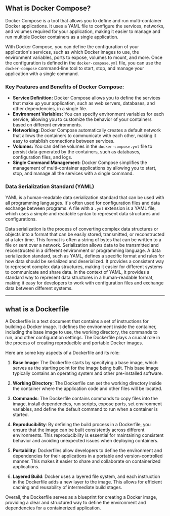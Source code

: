 ## What is Docker Compose?

Docker Compose is a tool that allows you to define and run multi-container Docker applications. It uses a YAML file to configure the services, networks, and volumes required for your application, making it easier to manage and run multiple Docker containers as a single application.

With Docker Compose, you can define the configuration of your application's services, such as which Docker images to use, the environment variables, ports to expose, volumes to mount, and more. Once the configuration is defined in the `docker-compose.yml` file, you can use the `docker-compose` command-line tool to start, stop, and manage your application with a single command.

### Key Features and Benefits of Docker Compose:

- **Service Definition:** Docker Compose allows you to define the services that make up your application, such as web servers, databases, and other dependencies, in a single file.
- **Environment Variables:** You can specify environment variables for each service, allowing you to customize the behavior of your containers based on different environments.
- **Networking:** Docker Compose automatically creates a default network that allows the containers to communicate with each other, making it easy to establish connections between services.
- **Volumes:** You can define volumes in the `docker-compose.yml` file to persist data generated by the containers, such as databases, configuration files, and logs.
- **Single Command Management:** Docker Compose simplifies the management of multi-container applications by allowing you to start, stop, and manage all the services with a single command.

### Data Serialization Standard (YAML)

YAML is a human-readable data serialization standard that can be used with all programming languages. It's often used for configuration files and data exchange between programs. A file with a `.yml` extension is a YAML file, which uses a simple and readable syntax to represent data structures and configurations.

Data serialization is the process of converting complex data structures or objects into a format that can be easily stored, transmitted, or reconstructed at a later time. This format is often a string of bytes that can be written to a file or sent over a network. Serialization allows data to be transmitted and reconstructed in a different environment or programming language. A data serialization standard, such as YAML, defines a specific format and rules for how data should be serialized and deserialized. It provides a consistent way to represent complex data structures, making it easier for different systems to communicate and share data. In the context of YAML, it provides a standard way to represent data structures in a human-readable format, making it easy for developers to work with configuration files and exchange data between different systems.

--------
## what is a Dockerfile

A Dockerfile is a text document that contains a set of instructions for building a Docker image. It defines the environment inside the container, including the base image to use, the working directory, the commands to run, and other configuration settings. The Dockerfile plays a crucial role in the process of creating reproducible and portable Docker images.

Here are some key aspects of a Dockerfile and its role:

1. **Base Image**: The Dockerfile starts by specifying a base image, which serves as the starting point for the image being built. This base image typically contains an operating system and other pre-installed software.

2. **Working Directory**: The Dockerfile can set the working directory inside the container where the application code and other files will be located.

3. **Commands**: The Dockerfile contains commands to copy files into the image, install dependencies, run scripts, expose ports, set environment variables, and define the default command to run when a container is started.

4. **Reproducibility**: By defining the build process in a Dockerfile, you ensure that the image can be built consistently across different environments. This reproducibility is essential for maintaining consistent behavior and avoiding unexpected issues when deploying containers.

5. **Portability**: Dockerfiles allow developers to define the environment and dependencies for their applications in a portable and version-controlled manner. This makes it easier to share and collaborate on containerized applications.

6. **Layered Build**: Docker uses a layered file system, and each instruction in the Dockerfile adds a new layer to the image. This allows for efficient caching and reusability of intermediate build stages.

Overall, the Dockerfile serves as a blueprint for creating a Docker image, providing a clear and structured way to define the environment and dependencies for a containerized application.

